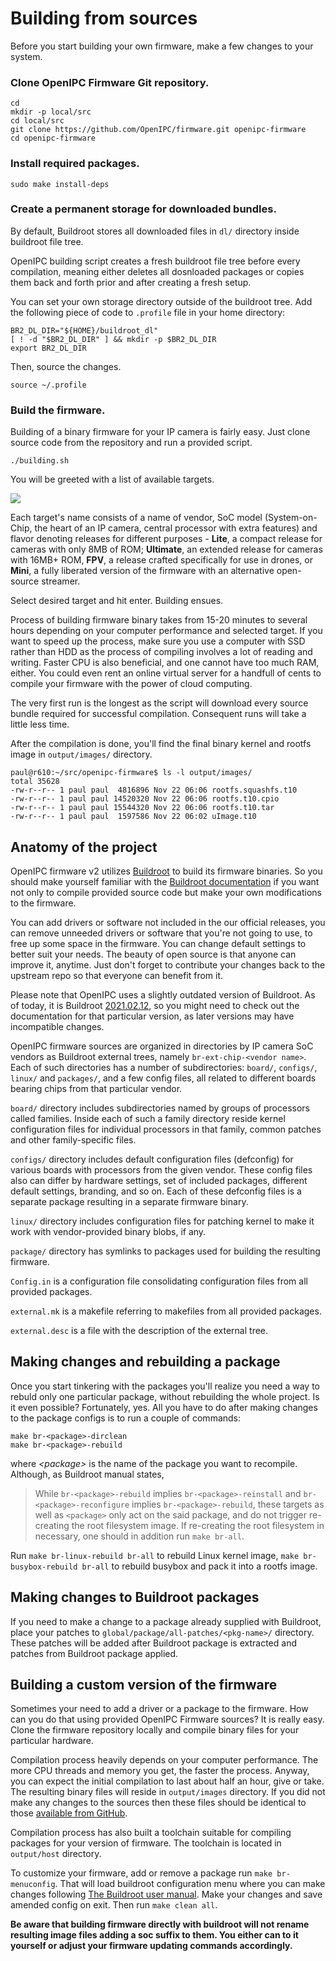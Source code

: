 Building from sources
=====================

Before you start building your own firmware, make a few changes to your system.

### Clone OpenIPC Firmware Git repository.
```
cd
mkdir -p local/src
cd local/src
git clone https://github.com/OpenIPC/firmware.git openipc-firmware
cd openipc-firmware
```

### Install required packages.
```
sudo make install-deps
```

### Create a permanent storage for downloaded bundles.

By default, Buildroot stores all downloaded files in `dl/` directory inside
buildroot file tree.

OpenIPC building script creates a fresh buildroot file tree before every
compilation, meaning either deletes all dosnloaded packages or copies them back
and forth prior and after creating a fresh setup.

You can set your own storage directory outside of the buildroot tree. Add the
following piece of code to `.profile` file in your home directory:
```
BR2_DL_DIR="${HOME}/buildroot_dl"
[ ! -d "$BR2_DL_DIR" ] && mkdir -p $BR2_DL_DIR
export BR2_DL_DIR
```

Then, source the changes.

```
source ~/.profile
```

### Build the firmware.

Building of a binary firmware for your IP camera is fairly easy. Just clone
source code from the repository and run a provided script.
```
./building.sh
```

You will be greeted with a list of available targets.

![](../images/firmware-building-whiptail.webp)

Each target's name consists of a name of vendor, SoC model (System-on-Chip,
the heart of an IP camera, central processor with extra features) and flavor
denoting releases for different purposes - **Lite**, a compact release for
cameras with only 8MB of ROM; **Ultimate**, an extended release for cameras
with 16MB+ ROM, **FPV**, a release crafted specifically for use in drones,
or **Mini**, a fully liberated version of the firmware with an alternative
open-source streamer.

Select desired target and hit enter. Building ensues.

Process of building firmware binary takes from 15-20 minutes to several hours
depending on your computer performance and selected target. If you want to
speed up the process, make sure you use a computer with SSD rather than HDD as
the process of compiling involves a lot of reading and writing. Faster CPU is
also beneficial, and one cannot have too much RAM, either. You could even rent
an online virtual server for a handfull of cents to compile your firmware with
the power of cloud computing.

The very first run is the longest as the script will download every source
bundle required for successful compilation. Consequent runs will take a little
less time.

After the compilation is done, you'll find the final binary kernel and rootfs
image in `output/images/` directory.

```
paul@r610:~/src/openipc-firmware$ ls -l output/images/
total 35628
-rw-r--r-- 1 paul paul  4816896 Nov 22 06:06 rootfs.squashfs.t10
-rw-r--r-- 1 paul paul 14520320 Nov 22 06:06 rootfs.t10.cpio
-rw-r--r-- 1 paul paul 15544320 Nov 22 06:06 rootfs.t10.tar
-rw-r--r-- 1 paul paul  1597586 Nov 22 06:02 uImage.t10
```

Anatomy of the project
----------------------

OpenIPC firmware v2 utilizes [Buildroot][1] to build its firmware binaries. So
you should make yourself familiar with the [Buildroot documentation][2] if you
want not only to compile provided source code but make your own modifications
to the firmware.

You can add drivers or software not included in the our official releases, you
can remove unneeded drivers or software that you're not going to use, to free
up some space in the firmware. You can change default settings to better suit
your needs. The beauty of open source is that anyone can improve it, anytime.
Just don't forget to contribute your changes back to the upstream repo so that
everyone can benefit from it.

Please note that OpenIPC uses a slightly outdated version of Buildroot. As of
today, it is Buildroot [2021.02.12][3], so you might need to check out the
documentation for that particular version, as later versions may have
incompatible changes.

OpenIPC firmware sources are organized in directories by IP camera SoC vendors
as Buildroot external trees, namely `br-ext-chip-<vendor name>`. Each of such
directories has a number of subdirectories: `board/`, `configs/`, `linux/` and
`packages/`, and a few config files, all related to different boards bearing
chips from that particular vendor.

`board/` directory includes subdirectories named by groups of processors called
families. Inside each of such a family directory reside kernel configuration
files for individual processors in that family, common patches and other
family-specific files.

`configs/` directory includes default configuration files (defconfig) for
various boards with processors from the given vendor. These config files also
can differ by hardware settings, set of included packages, different default
settings, branding, and so on. Each of these defconfig files is a separate
package resulting in a separate firmware binary.

`linux/` directory includes configuration files for patching kernel to make it
work with vendor-provided binary blobs, if any.

`package/` directory has symlinks to packages used for building the resulting
firmware.

`Config.in` is a configuration file consolidating configuration files from all
provided packages.

`external.mk` is a makefile referring to makefiles from all provided packages.

`external.desc` is a file with the description of the external tree.

Making changes and rebuilding a package
---------------------------------------

Once you start tinkering with the packages you'll realize you need a way to
rebuld only one particular package, without rebuilding the whole project.
Is it even possible? Fortunately, yes. All you have to do after making changes
to the package configs is to run a couple of commands:
```
make br-<package>-dirclean
make br-<package>-rebuild
```
where _\<package>_ is the name of the package you want to recompile. Although,
as Buildroot manual states,

> While `br-<package>-rebuild` implies `br-<package>-reinstall` and `br-<package>-reconfigure`
implies `br-<package>-rebuild`, these targets as well as `<package>` only act on
the said package, and do not trigger re-creating the root filesystem image.
If re-creating the root filesystem in necessary, one should in addition run
`make br-all`.

Run `make br-linux-rebuild br-all` to rebuild Linux kernel image, 
`make br-busybox-rebuild br-all` to rebuild busybox and pack it into a rootfs image.

Making changes to Buildroot packages
------------------------------------

If you need to make a change to a package already supplied with Buildroot, 
place your patches to `global/package/all-patches/<pkg-name>/` directory. 
These patches will be added after Buildroot package is extracted and patches
from Buildroot package applied.
  
Building a custom version of the firmware
-----------------------------------------
Sometimes your need to add a driver or a package to the firmware. How can you
do that using provided OpenIPC Firmware sources? It is really easy. Clone the
firmware repository locally and compile binary files for your particular
hardware.

Compilation process heavily depends on your computer performance. The more CPU
threads and memory you get, the faster the process. Anyway, you can expect the
initial compilation to last about half an hour, give or take. The resulting
binary files will reside in `output/images` directory. If you did not make any
changes to the sources then these files should be identical to those
[available from GitHub][4].

Compilation process has also built a toolchain suitable for compiling packages
for your version of firmware. The toolchain is located in `output/host`
directory.

To customize your firmware, add or remove a package run `make br-menuconfig`. 
That will load buildroot configuration menu where you can make changes following
[The Buildroot user manual][5]. Make your changes and save amended config on exit.
Then run `make clean all`.

__Be aware that building firmware directly with buildroot will not rename
resulting image files adding a soc suffix to them. You either can to it
yourself or adjust your firmware updating commands accordingly.__

[1]: https://buildroot.org/
[2]: https://buildroot.org/docs.html
[3]: https://github.com/OpenIPC/firmware/blob/96b2a0ed2f5457fda5b903ab67146f30b5062147/Makefile#L25
[4]: https://github.com/OpenIPC/firmware/releases/tag/latest
[5]: https://buildroot.org/downloads/manual/manual.html
